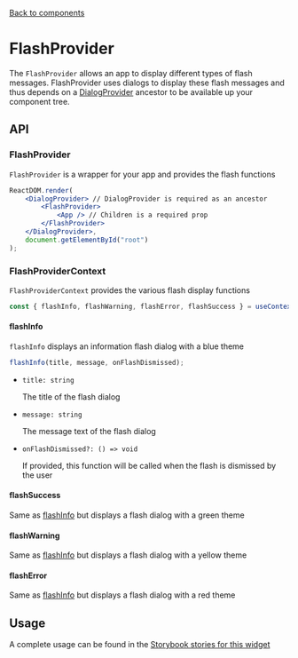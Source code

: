 [Back to components](../README.md)

# FlashProvider

The `FlashProvider` allows an app to display different types of flash messages. FlashProvider uses
dialogs to display these flash messages and thus depends on a [DialogProvider](./dialog-provider.md)
ancestor to be available up your component tree.

## API

### FlashProvider

`FlashProvider` is a wrapper for your app and provides the flash functions

```jsx
ReactDOM.render(
    <DialogProvider> // DialogProvider is required as an ancestor
        <FlashProvider>
            <App /> // Children is a required prop
        </FlashProvider>
    </DialogProvider>,
    document.getElementById("root")
);
```

### FlashProviderContext

`FlashProviderContext` provides the various flash display functions

```jsx
const { flashInfo, flashWarning, flashError, flashSuccess } = useContext(FlashProviderContext);
```

#### flashInfo

`flashInfo` displays an information flash dialog with a blue theme

```jsx
flashInfo(title, message, onFlashDismissed);
```

-   `title: string`

    The title of the flash dialog

-   `message: string`

    The message text of the flash dialog

-   `onFlashDismissed?: () => void`

    If provided, this function will be called when the flash is dismissed by the user

#### flashSuccess

Same as [flashInfo](#flashinfo) but displays a flash dialog with a green theme

#### flashWarning

Same as [flashInfo](#flashinfo) but displays a flash dialog with a yellow theme

#### flashError

Same as [flashInfo](#flashinfo) but displays a flash dialog with a red theme

## Usage

A complete usage can be found in the [Storybook stories for this widget](../src/provider/flash-provider/index.stories.tsx)
